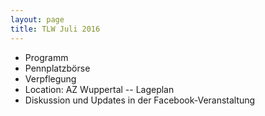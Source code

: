 ```yaml
---
layout: page
title: TLW Juli 2016
---
```


- Programm
- Pennplatzbörse
- Verpflegung
- Location: AZ Wuppertal -- Lageplan
- Diskussion und Updates in der Facebook-Veranstaltung

